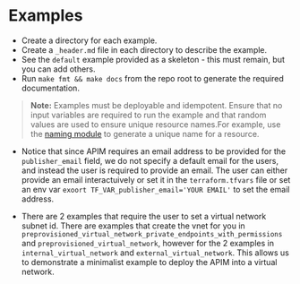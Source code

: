# Examples

- Create a directory for each example.
- Create a `_header.md` file in each directory to describe the example.
- See the `default` example provided as a skeleton - this must remain, but you can add others.
- Run `make fmt && make docs` from the repo root to generate the required documentation.

> **Note:** Examples must be deployable and idempotent. Ensure that no input variables are required to run the example and that random values are used to ensure unique resource names.For example, use the [naming module](https://registry.terraform.io/modules/Azure/naming/azurerm/latest) to generate a unique name for a resource.

- Notice that since APIM requires an email address to be provided for the `publisher_email` field, we do not specify a default email for the users, and instead the user is required to provide an email. The user can either provide an email interactuively or set it in the `terraform.tfvars` file or set an env var `exoort TF_VAR_publisher_email='YOUR EMAIL'` to set the email address.

- There are 2 examples that require the user to set a virtual network subnet id. There are examples that create the vnet for you in `preprovisioned_virtual_network_private_endpoints_with_permissions` and `preprovisioned_virtual_network`, however for the 2 examples in `internal_virtual_network` and `external_virtual_network`. This allows us to demonstrate a minimalist example to deploy the APIM into a virtual network.
